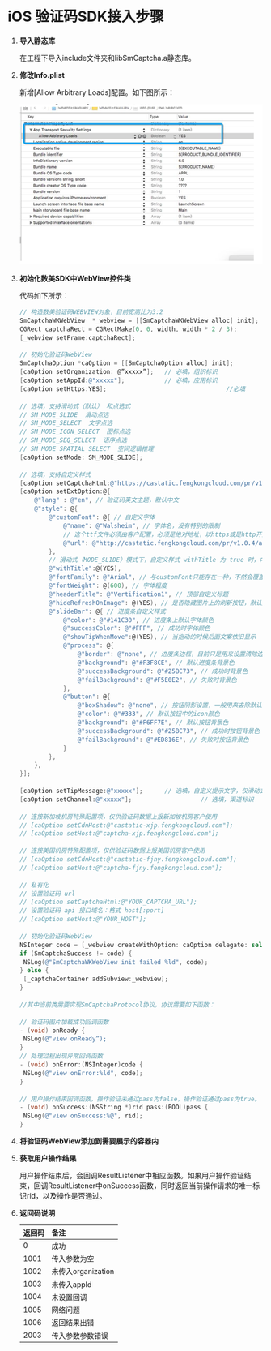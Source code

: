 # iOS 验证码SDK接入步骤

1. **导入静态库**

   在工程下导入include文件夹和libSmCaptcha.a静态库。

2. **修改Info.plist**

   新增[Allow Arbitrary Loads]配置。如下图所示：

   ![](./res/res_001.png)

3. **初始化数美SDK中WebView控件类**

   代码如下所示：

   ```objective-c
   // 构造数美验证码WEBVIEW对象，目前宽高比为3:2
   SmCaptchaWKWebView  *_webview = [[SmCaptchaWKWebView alloc] init];
   CGRect captchaRect = CGRectMake(0, 0, width, width * 2 / 3);
   [_webview setFrame:captchaRect];
   
   // 初始化验证码WebView
   SmCaptchaOption *caOption = [[SmCaptchaOption alloc] init];
   [caOption setOrganization: @”xxxxx”];   // 必填，组织标识
   [caOption setAppId:@"xxxxx"];           // 必填，应用标识
   [caOption setHttps:YES]; 								//必填
   
   // 选填，支持滑动式（默认） 和点选式
   // SM_MODE_SLIDE  滑动点选
   // SM_MODE_SELECT  文字点选
   // SM_MODE_ICON_SELECT  图标点选
   // SM_MODE_SEQ_SELECT  语序点选
   // SM_MODE_SPATIAL_SELECT  空间逻辑推理
   [caOption setMode: SM_MODE_SLIDE];    
   
   // 选填，支持自定义样式
   [caOption setCaptchaHtml:@"https://castatic.fengkongcloud.com/pr/v1.0.4/index.html"];
   [caOption setExtOption:@{
       @"lang" : @"en", // 验证码英文主题，默认中文
       @"style": @{
           @"customFont": @{ // 自定义字体
               @"name": @"Walsheim", // 字体名，没有特别的限制
               // 这个ttf文件必须由客户配置，必须是绝对地址，以https或是http开头的url，且必须支持跨域(设置CORS)。
               @"url": @"http://castatic.fengkongcloud.com/pr/v1.0.4/assets/GT-Walsheim-Pro-Bold.ttf",
           },
           // 滑动式（MODE_SLIDE）模式下，自定义样式 withTitle 为 true 时，内容宽高比为 6:5，其它样式 3:2
           @"withTitle":@(YES),
           @"fontFamily": @"Arial", // 与customFont只能存在一种，不然会覆盖自定义字体
           @"fontWeight": @(600), // 字体粗度
           @"headerTitle": @"Vertification1", // 顶部自定义标题
           @"hideRefreshOnImage": @(YES), // 是否隐藏图片上的刷新按钮，默认是有的
           @"slideBar": @{ // 进度条自定义样式
               @"color": @"#141C30", // 进度条上默认字体颜色
               @"successColor": @"#FFF", // 成功时字体颜色
               @"showTipWhenMove":@(YES), // 当拖动的时候后面文案依旧显示
               @"process": @{
                   @"border": @"none", // 进度条边框，目前只是用来设置清除边框
                   @"background": @"#F3F8CE", // 默认进度条背景色
                   @"successBackground": @"#25BC73", // 成功时背景色
                   @"failBackground": @"#F5E0E2", // 失败时背景色
               },
               @"button": @{
                   @"boxShadow": @"none", // 按钮阴影设置，一般用来去除默认阴影的作用
                   @"color": @"#333", // 默认按钮中的icon颜色
                   @"background": @"#F6FF7E", // 默认按钮背景色
                   @"successBackground": @"#25BC73", // 成功时按钮背景色
                   @"failBackground": @"#ED816E", // 失败时按钮背景色
               }
           },
       },
   }];
   
   [caOption setTipMessage:@"xxxxx"];      // 选填，自定义提示文字，仅滑动式支持
   [caOption setChannel:@"xxxxx"];                   // 选填，渠道标识
   
   // 连接新加坡机房特殊配置项，仅供验证码数据上报新加坡机房客户使用 
   // [caOption setCdnHost:@"castatic-xjp.fengkongcloud.com"];
   // [caOption setHost:@"captcha-xjp.fengkongcloud.com"];
   
   // 连接美国机房特殊配置项，仅供验证码数据上报美国机房客户使用
   // [caOption setCdnHost:@"castatic-fjny.fengkongcloud.com"];
   // [caOption setHost:@"captcha-fjny.fengkongcloud.com"];
   
   // 私有化
   // 设置验证码 url
   // [caOption setCaptchaHtml:@"YOUR_CAPTCHA_URL"];
   // 设置验证码 api 接口域名：格式 host[:port]
   // [caOption setHost:@"YOUR_HOST"];
   
   // 初始化验证码WebView
   NSInteger code = [_webview createWithOption: caOption delegate: self];
   if (SmCaptchaSuccess != code) {
   	NSLog(@"SmCaptchaWKWebView init failed %ld", code);
   } else {
   	[_captchaContainer addSubview:_webview];
   }
   
   //其中当前类需要实现SmCaptchaProtocol协议，协议需要如下函数：
   
   // 验证码图片加载成功回调函数
   - (void) onReady {
   	NSLog(@"view onReady”); 
   }
   // 处理过程出现异常回调函数
   - (void) onError:(NSInteger)code {
   	NSLog(@"view onError:%ld", code);
   }	
   
   // 用户操作结束回调函数，操作验证未通过pass为false，操作验证通过pass为true。
   - (void) onSuccess:(NSString *)rid pass:(BOOL)pass {
   	NSLog(@"view onSuccess:%@", rid);
   }
   ```

   

4. **将验证码WebView添加到需要展示的容器内**

5. **获取用户操作结果**

   用户操作结束后，会回调ResultListener中相应函数。如果用户操作验证结束，回调ResultListener中onSuccess函数，同时返回当前操作请求的唯一标识rid，以及操作是否通过。

6. **返回码说明**

   | 返回码 | 备注               |
   | ------ | ------------------ |
   | 0      | 成功               |
   | 1001   | 传入参数为空       |
   | 1002   | 未传入organization |
   | 1003   | 未传入appId        |
   | 1004   | 未设置回调         |
   | 1005   | 网络问题           |
   | 1006   | 返回结果出错       |
   | 2003   | 传入参数参数错误   |